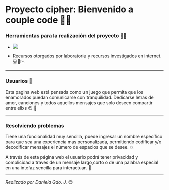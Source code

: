 # Proyecto cipher: Bienvenido a couple code :love_letter::fire:


### Herramientas para la realización del proyecto :hammer::wrench:

- ![](https://geoinnova.org/wp-content/uploads/2021/08/logos.png)

- Recursos otorgados por laboratoria y recursos investigados en internet.
:computer::book::chart_with_downwards_trend:

---
### Usuarios :rainbow:
Esta pagina web está pensada como un juego que permita que los enamorados puedan comunicarse con tranquilidad.
Dedicarse letras de amor, canciones y todos aquellos mensajes que solo deseen compartir entre ellxs :wink: :eyes:

---
### Resolviendo problemas
Tiene una funcionalidad muy sencilla, puede ingresar un nombre específico para que sea una experiencia mas personalizada, permitiendo codificar y/o
decodificar mensajes el número de espacios que se desee. :collision:

A través de esta página web el usuario podrá tener privacidad y complicidad a traves de un mensaje largo,corto o de una palabra especial en una intefaz sencilla para interactuar. :tulip:

---
*Realizado por Daniela Gdo. J.*  :blush:


